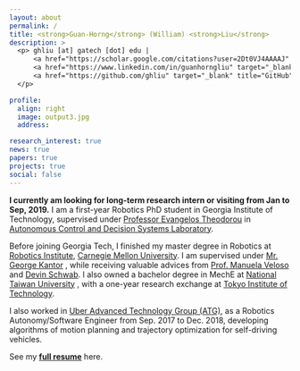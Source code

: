 ```yaml
---
layout: about
permalink: /
title: <strong>Guan-Horng</strong> (William) <strong>Liu</strong>
description: >
  <p> ghliu [at] gatech [dot] edu | 
      <a href="https://scholar.google.com/citations?user=2Dt0VJ4AAAAJ" target="_blank" title="Google Scholar"><i class="ai ai-google-scholar"></i> Google Scholar</a> |   
      <a href="https://www.linkedin.com/in/guanhorngliu" target="_blank" title="LinkedIn"><i class="fab fa-linkedin"></i> LinkedIn</a> |
      <a href="https://github.com/ghliu" target="_blank" title="GitHub"><i class="fab fa-github"></i> ghliu</a> 
  </p>

profile:
  align: right
  image: output3.jpg
  address: 

research_interest: true
news: true
papers: true
projects: true
social: false
---
```


<b>I currently am looking for long-term research intern or visiting from Jan to Sep, 2019.</b> I am a first-year Robotics PhD student in Georgia Institute of Technology, supervised under <a href="https://scholar.google.com/citations?user=dG9MV7oAAAAJ&amp;hl=en" target="\_blank">Professor Evangelos Theodorou</a> in <a href="http://pwp.gatech.edu/acds/" target="\_blank">Autonomous Control and Decision Systems Laboratory</a>. 

<!-- My research interest lies broadly under <b>Robot Learning and Control</b>. Specifically, I have researched on Deep (Inverse) Reinforcement Learning, Stochastic Optimal Control, and combing XXX -->

Before joining Georgia Tech, I finished my master degree in Robotics at 
<a href="http://ri.cmu.edu/" target="\_blank">Robotics Institute</a>, 
<a href="http://www.cmu.edu/" target="\_blank">Carnegie Mellon University</a>. I am supervised under 
<a href="http://ri.cmu.edu/ri-faculty/george-a-kantor/" target="\_blank">Mr. George Kantor</a>
, while receiving valuable advices from 
<a href="https://www.cs.cmu.edu/~mmv/" target="\_blank">Prof. Manuela Veloso</a>
 and 
<a href="https://devinschwab.com/" target="\_blank">Devin Schwab</a>. 
I also owned a bachelor degree in MechE at 
<a href="http://www.ntu.edu.tw/english/index.html" target="\_blank">National Taiwan University</a>
, with a one-year research exchange at
<a href="https://www.titech.ac.jp/english/" target="\_blank">Tokyo Institute of Technology</a>.
<!-- My research here relates to off-road autonomous navigation for all-terrain vehicle application. Specifically, I worked on deep reinforcement learning, deep imitation learning, and model-predictive planning as my master thesis.  -->

I also worked in 
<a href="https://www.uber.com/info/atg/" target="\_blank">Uber Advanced Technology Group (ATG)</a>, as a Robotics Autonomy/Software Engineer from Sep. 2017 to Dec. 2018, developing algorithms of motion planning and trajectory optimization for self-driving vehicles.

See my 
<a href="https://ghliu.github.io/assets/pub/CV-two-page-2019.pdf" target="\_blank"><b>full resume</b></a> here.

